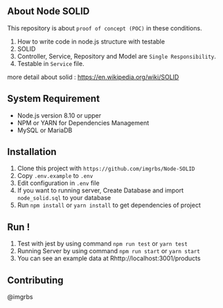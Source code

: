 ## About Node SOLID

This repository is about `proof of concept (POC)` in these conditions.
1. How to write code in node.js structure with testable
2. SOLID
3. Controller, Service, Repository and Model are `Single Responsibility`.
4. Testable in `Service` file.

more detail about solid : https://en.wikipedia.org/wiki/SOLID

## System Requirement
- Node.js version 8.10 or upper
- NPM or YARN for Dependencies Management
- MySQL or MariaDB

## Installation
1. Clone this project with ```https://github.com/imgrbs/Node-SOLID```
2. Copy `.env.example` to `.env`
3. Edit configuration in `.env` file
4. If you want to running server, Create Database and import `node_solid.sql` to your database
5. Run `npm install` or `yarn install` to get dependencies of project

## Run !
1. Test with jest by using command `npm run test` or `yarn test`
2. Running Server by using command `npm run start` or `yarn start`
3. You can see an example data at Rhttp://localhost:3001/products

## Contributing
@imgrbs